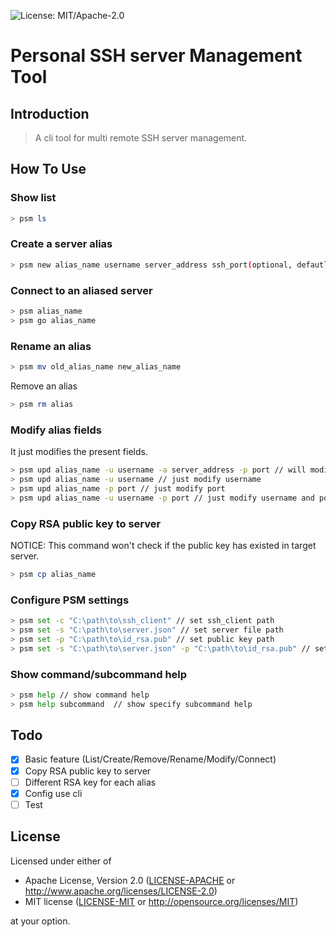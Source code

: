 ![License: MIT/Apache-2.0](https://img.shields.io/badge/license-MIT%2FApache--2.0-orange.svg)

# Personal SSH server Management Tool

## Introduction

> A cli tool for multi remote SSH server management.

## How To Use

### Show list

```bash
> psm ls
```

### Create a server alias

```bash
> psm new alias_name username server_address ssh_port(optional, defautl is 22)
```

### Connect to an aliased server

```bash
> psm alias_name
> psm go alias_name
```

### Rename an alias

```bash
> psm mv old_alias_name new_alias_name
```

Remove an alias
```bash
> psm rm alias
```

### Modify alias fields

It just modifies the present fields.

```bash
> psm upd alias_name -u username -a server_address -p port // will modifiy all fields
> psm upd alias_name -u username // just modify username
> psm upd alias_name -p port // just modify port
> psm upd alias_name -u username -p port // just modify username and port
```

### Copy RSA public key to server

NOTICE: This command won't check if the public key has existed in target server.

```bash
> psm cp alias_name
```

### Configure PSM settings

```bash
> psm set -c "C:\path\to\ssh_client" // set ssh_client path
> psm set -s "C:\path\to\server.json" // set server file path
> psm set -p "C:\path\to\id_rsa.pub" // set public key path
> psm set -s "C:\path\to\server.json" -p "C:\path\to\id_rsa.pub" // set server file path and public key path in one time 
```

### Show command/subcommand help

```bash
> psm help // show command help
> psm help subcommand  // show specify subcommand help
```

## Todo

- [x] Basic feature (List/Create/Remove/Rename/Modify/Connect)
- [x] Copy RSA public key to server
- [ ] Different RSA key for each alias
- [x] Config use cli
- [ ] Test

## License

Licensed under either of

 * Apache License, Version 2.0
   ([LICENSE-APACHE](LICENSE-APACHE) or http://www.apache.org/licenses/LICENSE-2.0)
 * MIT license
   ([LICENSE-MIT](LICENSE-MIT) or http://opensource.org/licenses/MIT)

at your option.
